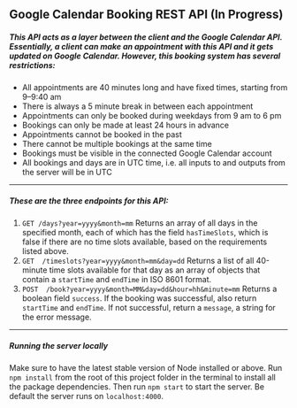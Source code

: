 ## Google Calendar Booking REST API (In Progress)

##### This API acts as a layer between the client and the Google Calendar API. Essentially, a client can make an appointment with this API and it gets updated on Google Calendar. However, this booking system has several restrictions:

* All appointments are 40 minutes long and have fixed times, starting from 9–9:40 am
* There is always a 5 minute break in between each appointment
* Appointments can only be booked during weekdays from 9 am to 6 pm
* Bookings can only be made at least 24 hours in advance
* Appointments cannot be booked in the past
* There cannot be multiple bookings at the same time
* Bookings must be visible in the connected Google Calendar account
* All bookings and days are in UTC time, i.e. all inputs to and outputs from the server will be in UTC

---

##### These are the three endpoints for this API:

1. `GET /days?year=yyyy&month=mm` Returns an array of all days in the specified month, each of which has the field `hasTimeSlots`, which is false if there are no time slots available, based on the requirements listed above.
2. `GET  /timeslots?year=yyyy&month=mm&day=dd` Returns a list of all 40-minute time slots available for that day as an array of objects that contain a `startTime` and `endTime` in ISO 8601 format.
3. `POST  /book?year=yyyy&month=MM&day=dd&hour=hh&minute=mm` Returns a boolean field `success`. If the booking was successful, also return `startTime` and `endTime`. If not successful, return a `message`, a string for the error message.

---

##### Running the server locally
Make sure to have the latest stable version of Node installed or above. Run `npm install` from the root of this project folder in the terminal to install all the package dependencies. Then run `npm start` to start the server. Be default the server runs on `localhost:4000`.

